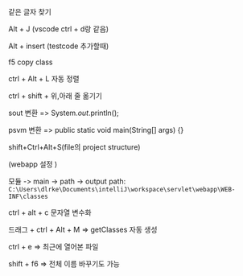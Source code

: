 같은 글자 찾기

Alt + J (vscode ctrl + d랑 같음)

Alt + insert (testcode 추가할때)

f5 copy class 

ctrl + Alt + L 자동 정렬

ctrl + shift + 위,아래    줄 옮기기

sout 변환 => System.*out*.println();

psvm 변환 => public static void main(String[] args) {} 

shift+Ctrl+Alt+S(file의 project structure)

(webapp 설정 )

모듈 -> main -> path -> output path: `C:\Users\dlrke\Documents\intelliJ\workspace\servlet\webapp\WEB-INF\classes`

ctrl + alt + c  문자열 변수화

드래그 + ctrl + Alt + M => getClasses 자동 생성

ctrl + e => 최근에 열어본 파일

shift + f6 => 전체 이름 바꾸기도 가능